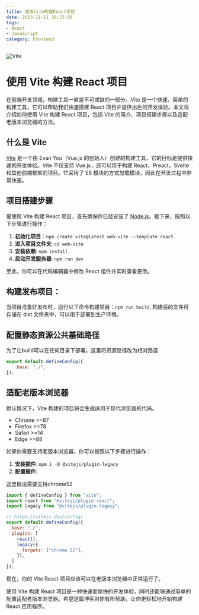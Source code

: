 ```yaml
---
title: 使用Vite构建React项目
date: 2023-11-11 18:23:00
tags:
- React
- JavaScript
category: Frontend
---
```


![Vite](https://vitejs.cn/vite3-cn/logo-with-shadow.png)


# 使用 Vite 构建 React 项目

在前端开发领域，构建工具一直是不可或缺的一部分。Vite 是一个快速、简单的构建工具，它可以帮助我们快速搭建 React 项目并提供出色的开发体验。本文将介绍如何使用 Vite 构建 React 项目，包括 Vite 的简介、项目搭建步骤以及适配老版本浏览器的方法。

<!--more-->

## 什么是 Vite

[Vite](https://vitejs.dev/) 是一个由 Evan You（Vue.js 的创始人）创建的构建工具，它的目标是提供快速的开发体验。Vite 不仅支持 Vue.js，还可以用于构建 React、Preact，Svelte 和其他前端框架的项目。它采用了 ES 模块的方式加载模块，因此在开发过程中非常快速。

## 项目搭建步骤

要使用 Vite 构建 React 项目，首先确保你已经安装了 [Node.js](https://nodejs.org/)。接下来，按照以下步骤进行操作：

1. **初始化项目**：`npm create vite@latest web-vite --template react`
2. **进入项目文件夹**: `cd web-vite`
3. **安装依赖**: `npm install`
4. **启动开发服务器**: `npm run dev`

至此，你可以在代码编辑器中修改 React 组件并实时查看更改。

## 构建发布项目：

当项目准备好发布时，运行以下命令构建项目：`npm run build`, 构建后的文件将存储在 dist 文件夹中，可以用于部署到生产环境。

## 配置静态资源公共基础路径

为了让build可以在任何目录下部署，这里将资源路径改为相对路径

```js
export default defineConfig({
    base: "./",
});

```

## 适配老版本浏览器

默认情况下，Vite 构建的项目将会生成适用于现代浏览器的代码。

- Chrome >=87
- Firefox >=78
- Safari >=14
- Edge >=88

如果你需要支持老版本浏览器，你可以按照以下步骤进行操作：

1. **安装插件**: `npm i -D @vitejs/plugin-legacy`
2. **配置插件**:

这里假设需要支持chrome52

```js
import { defineConfig } from "vite";
import react from "@vitejs/plugin-react";
import legacy from "@vitejs/plugin-legacy";

// https://vitejs.dev/config/
export default defineConfig({
  base: "./",
  plugins: [
    react(),
    legacy({
      targets: ["chrome 52"],
    }),
  ]
});
```

现在，你的 Vite React 项目应该可以在老版本浏览器中正常运行了。

使用 Vite 构建 React 项目是一种快速而愉快的开发体验，同时还能够通过简单的配置适配老版本浏览器。希望这篇博客对你有所帮助，让你更轻松地开始构建 React 应用程序。




